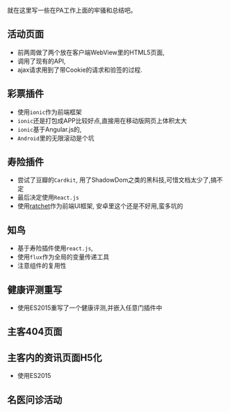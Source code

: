 就在这里写一些在PA工作上面的牢骚和总结吧。

## 活动页面
* 前两周做了两个放在客户端WebView里的HTML5页面,
* 调用了现有的API,
* ajax请求用到了带Cookie的请求和验签的过程.

## 彩票插件
* 使用`ionic`作为前端框架
* `ionic`还是打包成APP比较好点,直接用在移动版网页上体积太大
* `ionic`基于Angular.js的,
* `Android`里的无限滚动是个坑

## 寿险插件
* 尝试了豆瓣的`Cardkit`, 用了ShadowDom之类的黑科技,可惜文档太少了,搞不定
* 最后决定使用`React.js`
* 使用[ratchet](http://goratchet.com/)作为前端UI框架, 安卓里这个还是不好用,蛮多坑的

## 知鸟
* 基于寿险插件使用`react.js`,
* 使用`flux`作为全局的变量传递工具
* 注意组件的复用性

## 健康评测重写
* 使用ES2015重写了一个健康评测,并嵌入任意门插件中

## 主客404页面

## 主客内的资讯页面H5化
* 使用ES2015

## 名医问诊活动
